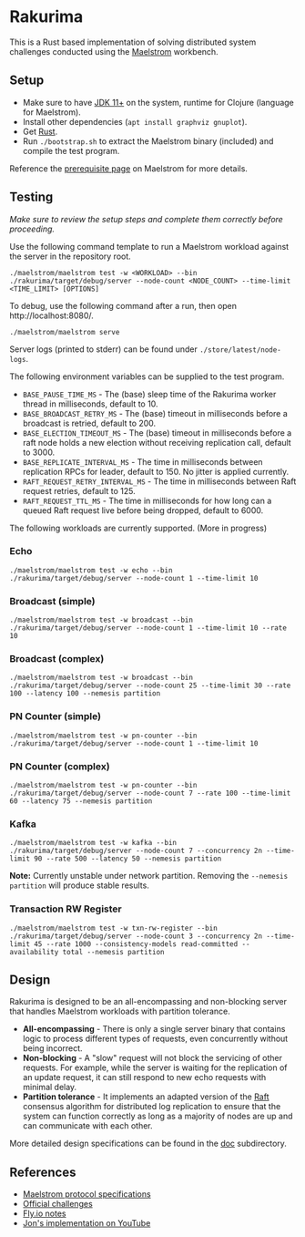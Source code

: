 # Rakurima

This is a Rust based implementation of solving distributed system challenges conducted using the [Maelstrom](https://github.com/jepsen-io/maelstrom/tree/main) workbench.

## Setup
* Make sure to have [JDK 11+](https://docs.aws.amazon.com/corretto/latest/corretto-17-ug/downloads-list.html) on the system, runtime for Clojure (language for Maelstrom).
* Install other dependencies (`apt install graphviz gnuplot`).
* Get [Rust](https://www.rust-lang.org/tools/install).
* Run `./bootstrap.sh` to extract the Maelstrom binary (included) and compile the test program.

Reference the [prerequisite page](https://github.com/jepsen-io/maelstrom/blob/main/doc/01-getting-ready/index.md#prerequisites) on Maelstrom for more details.

## Testing
*Make sure to review the setup steps and complete them correctly before proceeding.*

Use the following command template to run a Maelstrom workload against the server in the repository root.
```
./maelstrom/maelstrom test -w <WORKLOAD> --bin ./rakurima/target/debug/server --node-count <NODE_COUNT> --time-limit <TIME_LIMIT> [OPTIONS]
```

To debug, use the following command after a run, then open http://localhost:8080/.
```
./maelstrom/maelstrom serve
```
Server logs (printed to stderr) can be found under `./store/latest/node-logs`.

The following environment variables can be supplied to the test program.
* `BASE_PAUSE_TIME_MS` - The (base) sleep time of the Rakurima worker thread in milliseconds, default to 10.
* `BASE_BROADCAST_RETRY_MS` - The (base) timeout in milliseconds before a broadcast is retried, default to 200.
* `BASE_ELECTION_TIMEOUT_MS` - The (base) timeout in milliseconds before a raft node holds a new election without receiving replication call, default to 3000.
* `BASE_REPLICATE_INTERVAL_MS` - The time in milliseconds between replication RPCs for leader, default to 150. No jitter is applied currently.
* `RAFT_REQUEST_RETRY_INTERVAL_MS` - The time in milliseconds between Raft request retries, default to 125.
* `RAFT_REQUEST_TTL_MS` - The time in milliseconds for how long can a queued Raft request live before being dropped, default to 6000.

The following workloads are currently supported. (More in progress)

### Echo
```
./maelstrom/maelstrom test -w echo --bin ./rakurima/target/debug/server --node-count 1 --time-limit 10
```

### Broadcast (simple)
```
./maelstrom/maelstrom test -w broadcast --bin ./rakurima/target/debug/server --node-count 1 --time-limit 10 --rate 10
```

### Broadcast (complex)
```
./maelstrom/maelstrom test -w broadcast --bin ./rakurima/target/debug/server --node-count 25 --time-limit 30 --rate 100 --latency 100 --nemesis partition
```

### PN Counter (simple)
```
./maelstrom/maelstrom test -w pn-counter --bin ./rakurima/target/debug/server --node-count 1 --time-limit 10
```

### PN Counter (complex)
```
./maelstrom/maelstrom test -w pn-counter --bin ./rakurima/target/debug/server --node-count 7 --rate 100 --time-limit 60 --latency 75 --nemesis partition
```

### Kafka
```
./maelstrom/maelstrom test -w kafka --bin ./rakurima/target/debug/server --node-count 7 --concurrency 2n --time-limit 90 --rate 500 --latency 50 --nemesis partition
```
**Note:** Currently unstable under network partition. Removing the `--nemesis partition` will produce stable results.

### Transaction RW Register
```
./maelstrom/maelstrom test -w txn-rw-register --bin ./rakurima/target/debug/server --node-count 3 --concurrency 2n --time-limit 45 --rate 1000 --consistency-models read-committed --availability total --nemesis partition
```

## Design
Rakurima is designed to be an all-encompassing and non-blocking server that handles Maelstrom workloads with partition tolerance.
* **All-encompassing** - There is only a single server binary that contains logic to process different types of requests, even concurrently without being incorrect.
* **Non-blocking** - A "slow" request will not block the servicing of other requests. For example, while the server is waiting for the replication of an update request, it can still respond to new echo requests with minimal delay.
* **Partition tolerance** - It implements an adapted version of the [Raft](https://raft.github.io/raft.pdf) consensus algorithm for distributed log replication to ensure that the system can function correctly as long as a majority of nodes are up and can communicate with each other.

More detailed design specifications can be found in the [doc](https://github.com/Kairn/rakurima/tree/master/doc) subdirectory.

## References
* [Maelstrom protocol specifications](https://github.com/jepsen-io/maelstrom/blob/main/doc/protocol.md)
* [Official challenges](https://github.com/jepsen-io/maelstrom/tree/main/doc)
* [Fly.io notes](https://fly.io/dist-sys/1/)
* [Jon's implementation on YouTube](https://www.youtube.com/watch?v=gboGyccRVXI)

